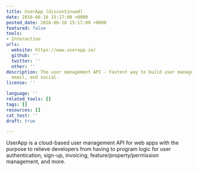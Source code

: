 ```yaml
---
title: UserApp (discontinued)
date: 2016-06-16 15:17:00 +0000
posted_date: 2016-06-16 15:17:00 +0000
featured: false
tools:
- Interaction
urls:
  website: https://www.userapp.io/
  github: ''
  twitter: ''
  other: ''
description: The user management API - Fastest way to build user management with payments,
  email, and social.
license: ''

language: ''
related_tools: []
tags: []
resources: []
cat_test: ''
draft: true

---
```

UserApp is a cloud-based user management API for web apps with the purpose to relieve developers from having to program logic for user authentication, sign-up, invoicing, feature/property/permission management, and more.
